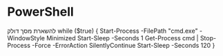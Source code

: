# PowerShell
להשארת מסך דולק
while ($true) {
    Start-Process -FilePath "cmd.exe" -WindowStyle Minimized
    Start-Sleep -Seconds 1
    Get-Process cmd | Stop-Process -Force -ErrorAction SilentlyContinue
    Start-Sleep -Seconds 120
}
